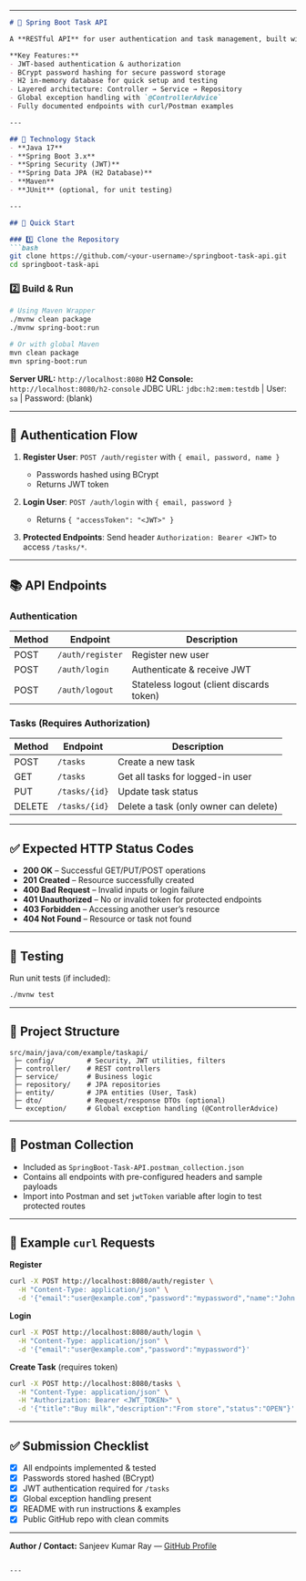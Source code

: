 
---

````markdown
# 📌 Spring Boot Task API

A **RESTful API** for user authentication and task management, built with **Spring Boot** for a take-home assignment.

**Key Features:**  
- JWT-based authentication & authorization  
- BCrypt password hashing for secure password storage  
- H2 in-memory database for quick setup and testing  
- Layered architecture: Controller → Service → Repository  
- Global exception handling with `@ControllerAdvice`  
- Fully documented endpoints with curl/Postman examples  

---

## 🔧 Technology Stack
- **Java 17**  
- **Spring Boot 3.x**  
- **Spring Security (JWT)**  
- **Spring Data JPA (H2 Database)**  
- **Maven**  
- **JUnit** (optional, for unit testing)

---

## 🚀 Quick Start

### 1️⃣ Clone the Repository
```bash
git clone https://github.com/<your-username>/springboot-task-api.git
cd springboot-task-api
````

### 2️⃣ Build & Run

```bash
# Using Maven Wrapper
./mvnw clean package
./mvnw spring-boot:run

# Or with global Maven
mvn clean package
mvn spring-boot:run
```

**Server URL:** `http://localhost:8080`
**H2 Console:** `http://localhost:8080/h2-console`
JDBC URL: `jdbc:h2:mem:testdb` | User: `sa` | Password: (blank)

---

## 🔐 Authentication Flow

1. **Register User**:
   `POST /auth/register` with `{ email, password, name }`

   * Passwords hashed using BCrypt
   * Returns JWT token

2. **Login User**:
   `POST /auth/login` with `{ email, password }`

   * Returns `{ "accessToken": "<JWT>" }`

3. **Protected Endpoints**:
   Send header `Authorization: Bearer <JWT>` to access `/tasks/*`.

---

## 📚 API Endpoints

### Authentication

| Method | Endpoint         | Description                              |
| ------ | ---------------- | ---------------------------------------- |
| POST   | `/auth/register` | Register new user                        |
| POST   | `/auth/login`    | Authenticate & receive JWT               |
| POST   | `/auth/logout`   | Stateless logout (client discards token) |

### Tasks (Requires Authorization)

| Method | Endpoint      | Description                           |
| ------ | ------------- | ------------------------------------- |
| POST   | `/tasks`      | Create a new task                     |
| GET    | `/tasks`      | Get all tasks for logged-in user      |
| PUT    | `/tasks/{id}` | Update task status                    |
| DELETE | `/tasks/{id}` | Delete a task (only owner can delete) |

---

## ✅ Expected HTTP Status Codes

* **200 OK** – Successful GET/PUT/POST operations
* **201 Created** – Resource successfully created
* **400 Bad Request** – Invalid inputs or login failure
* **401 Unauthorized** – No or invalid token for protected endpoints
* **403 Forbidden** – Accessing another user’s resource
* **404 Not Found** – Resource or task not found

---

## 🧪 Testing

Run unit tests (if included):

```bash
./mvnw test
```

---

## 🧭 Project Structure

```
src/main/java/com/example/taskapi/
 ├─ config/        # Security, JWT utilities, filters
 ├─ controller/    # REST controllers
 ├─ service/       # Business logic
 ├─ repository/    # JPA repositories
 ├─ entity/        # JPA entities (User, Task)
 ├─ dto/           # Request/response DTOs (optional)
 └─ exception/     # Global exception handling (@ControllerAdvice)
```

---

## 🔁 Postman Collection

* Included as `SpringBoot-Task-API.postman_collection.json`
* Contains all endpoints with pre-configured headers and sample payloads
* Import into Postman and set `jwtToken` variable after login to test protected routes

---

## 🔗 Example `curl` Requests

**Register**

```bash
curl -X POST http://localhost:8080/auth/register \
  -H "Content-Type: application/json" \
  -d '{"email":"user@example.com","password":"mypassword","name":"John Doe"}'
```

**Login**

```bash
curl -X POST http://localhost:8080/auth/login \
  -H "Content-Type: application/json" \
  -d '{"email":"user@example.com","password":"mypassword"}'
```

**Create Task** (requires token)

```bash
curl -X POST http://localhost:8080/tasks \
  -H "Content-Type: application/json" \
  -H "Authorization: Bearer <JWT_TOKEN>" \
  -d '{"title":"Buy milk","description":"From store","status":"OPEN"}'
```

---

## ✅ Submission Checklist

* [x] All endpoints implemented & tested
* [x] Passwords stored hashed (BCrypt)
* [x] JWT authentication required for `/tasks`
* [x] Global exception handling present
* [x] README with run instructions & examples
* [x] Public GitHub repo with clean commits

---

**Author / Contact:**
Sanjeev Kumar Ray — [GitHub Profile](https://github.com/sanjeevkumarray)

```

---

